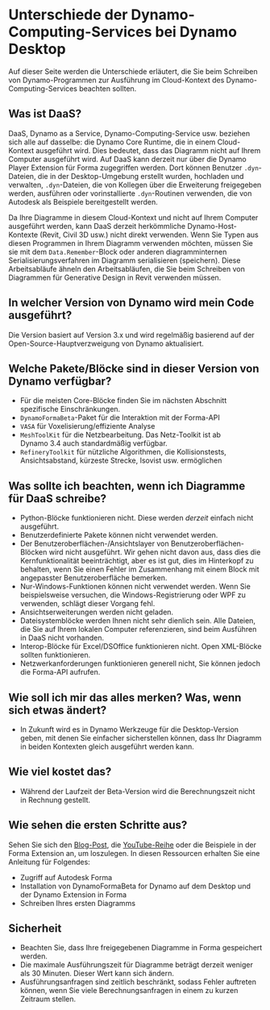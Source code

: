 # Unterschiede der Dynamo-Computing-Services bei Dynamo Desktop

Auf dieser Seite werden die Unterschiede erläutert, die Sie beim Schreiben von Dynamo-Programmen zur Ausführung im Cloud-Kontext des Dynamo-Computing-Services beachten sollten.

## Was ist DaaS?

DaaS, Dynamo as a Service, Dynamo-Computing-Service usw. beziehen sich alle auf dasselbe: die Dynamo Core Runtime, die in einem Cloud-Kontext ausgeführt wird. Dies bedeutet, dass das Diagramm nicht auf Ihrem Computer ausgeführt wird. Auf DaaS kann derzeit nur über die Dynamo Player Extension für Forma zugegriffen werden. Dort können Benutzer `.dyn`-Dateien, die in der Desktop-Umgebung erstellt wurden, hochladen und verwalten, `.dyn`-Dateien, die von Kollegen über die Erweiterung freigegeben werden, ausführen oder vorinstallierte `.dyn`-Routinen verwenden, die von Autodesk als Beispiele bereitgestellt werden.

Da Ihre Diagramme in diesem Cloud-Kontext und nicht auf Ihrem Computer ausgeführt werden, kann DaaS derzeit herkömmliche Dynamo-Host-Kontexte (Revit, Civil 3D usw.) nicht direkt verwenden. Wenn Sie Typen aus diesen Programmen in Ihrem Diagramm verwenden möchten, müssen Sie sie mit dem `Data.Remember`-Block oder anderen diagramminternen Serialisierungsverfahren im Diagramm serialisieren (speichern). Diese Arbeitsabläufe ähneln den Arbeitsabläufen, die Sie beim Schreiben von Diagrammen für Generative Design in Revit verwenden müssen.

## In welcher Version von Dynamo wird mein Code ausgeführt?

Die Version basiert auf Version 3.x und wird regelmäßig basierend auf der Open-Source-Hauptverzweigung von Dynamo aktualisiert.

## Welche Pakete/Blöcke sind in dieser Version von Dynamo verfügbar?

* Für die meisten Core-Blöcke finden Sie im nächsten Abschnitt spezifische Einschränkungen.
* `DynamoFormaBeta`-Paket für die Interaktion mit der Forma-API
* `VASA` für Voxelisierung/effiziente Analyse
* `MeshToolKit` für die Netzbearbeitung. Das Netz-Toolkit ist ab Dynamo 3.4 auch standardmäßig verfügbar.
* `RefineryToolkit` für nützliche Algorithmen, die Kollisionstests, Ansichtsabstand, kürzeste Strecke, Isovist usw. ermöglichen

## Was sollte ich beachten, wenn ich Diagramme für DaaS schreibe?

* Python-Blöcke funktionieren nicht. Diese werden _derzeit_ einfach nicht ausgeführt.
* Benutzerdefinierte Pakete können nicht verwendet werden.
* Der Benutzeroberflächen-/Ansichtslayer von Benutzeroberflächen-Blöcken wird nicht ausgeführt. Wir gehen nicht davon aus, dass dies die Kernfunktionalität beeinträchtigt, aber es ist gut, dies im Hinterkopf zu behalten, wenn Sie einen Fehler im Zusammenhang mit einem Block mit angepasster Benutzeroberfläche bemerken.
* Nur-Windows-Funktionen können nicht verwendet werden. Wenn Sie beispielsweise versuchen, die Windows-Registrierung oder WPF zu verwenden, schlägt dieser Vorgang fehl.
* Ansichtserweiterungen werden nicht geladen.
* Dateisystemblöcke werden Ihnen nicht sehr dienlich sein. Alle Dateien, die Sie auf Ihrem lokalen Computer referenzieren, sind beim Ausführen in DaaS nicht vorhanden.
* Interop-Blöcke für Excel/DSOffice funktionieren nicht. Open XML-Blöcke sollten funktionieren.
* Netzwerkanforderungen funktionieren generell nicht, Sie können jedoch die Forma-API aufrufen.

## Wie soll ich mir das alles merken? Was, wenn sich etwas ändert?

* In Zukunft wird es in Dynamo Werkzeuge für die Desktop-Version geben, mit denen Sie einfacher sicherstellen können, dass Ihr Diagramm in beiden Kontexten gleich ausgeführt werden kann.

## Wie viel kostet das?

* Während der Laufzeit der Beta-Version wird die Berechnungszeit nicht in Rechnung gestellt.

## Wie sehen die ersten Schritte aus?

Sehen Sie sich den [Blog-Post](https://dynamobim.org/dynamo-as-a-service-powers-up-dynamo-player-in-forma/), die [YouTube-Reihe](https://www.youtube.com/playlist?list=PLY-ggSrSwbZqlbQG1i45bpT8clCJp08wD) oder die Beispiele in der Forma Extension an, um loszulegen. In diesen Ressourcen erhalten Sie eine Anleitung für Folgendes:

* Zugriff auf Autodesk Forma
* Installation von DynamoFormaBeta for Dynamo auf dem Desktop und der Dynamo Extension in Forma
* Schreiben Ihres ersten Diagramms

## Sicherheit

* Beachten Sie, dass Ihre freigegebenen Diagramme in Forma gespeichert werden.
* Die maximale Ausführungszeit für Diagramme beträgt derzeit weniger als 30 Minuten. Dieser Wert kann sich ändern.
* Ausführungsanfragen sind zeitlich beschränkt, sodass Fehler auftreten können, wenn Sie viele Berechnungsanfragen in einem zu kurzen Zeitraum stellen.
